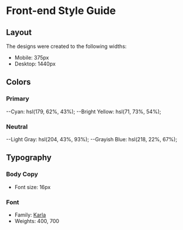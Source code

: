 # Front-end Style Guide

## Layout

The designs were created to the following widths:

- Mobile: 375px
- Desktop: 1440px

## Colors

### Primary

--Cyan: hsl(179, 62%, 43%);
--Bright Yellow: hsl(71, 73%, 54%);

### Neutral

--Light Gray: hsl(204, 43%, 93%);
--Grayish Blue: hsl(218, 22%, 67%);

## Typography

### Body Copy

- Font size: 16px

### Font

- Family: [Karla](https://fonts.google.com/specimen/Karla)
- Weights: 400, 700